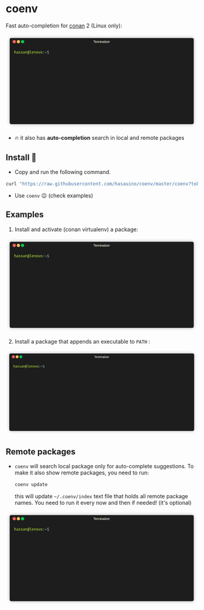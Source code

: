 # coenv

Fast auto-completion for  [conan](https://conan.io/) 2 (Linux only):

![](imgs/demo2.gif)

- :fire: it also has **auto-completion** search in local and remote packages



## Install :rocket:

- Copy and run the following command.

```bash
curl "https://raw.githubusercontent.com/hasauino/coenv/master/coenv?token=GHSAT0AAAAAAB6Q7BHY6NFLBW3KY7VPHTMMZCIH2SQ" --create-dirs -o /home/${USER}/.coenv/coenv && printf "\n# Add coenv command\n. /home/$USER/.coenv/coenv" >> ~/.bashrc && source ~/.bashrc
```

- Use `coenv` :wink: (check examples)

## Examples

1.  Install and activate (conan virtualenv) a package:

![](imgs/demo2.gif)

2. Install a package that appends an executable to `PATH` :

![](imgs/demo3.gif)

## Remote packages

- `coenv` will search local package only for auto-complete suggestions. To make it also show remote packages, you need to run:

  ```bash
  coenv update
  ```

  this will update `~/.coenv/index` text file that holds all remote package names. You need to run it every now and then if needed! (it's optional)



![](imgs/demo1.gif)
